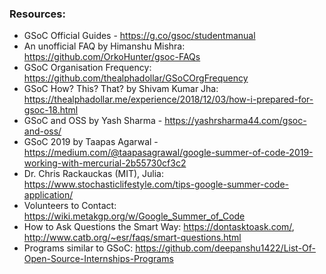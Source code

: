 ### Resources:
- GSoC Official Guides - https://g.co/gsoc/studentmanual
- An unofficial FAQ by Himanshu Mishra: https://github.com/OrkoHunter/gsoc-FAQs
- GSoC Organisation Frequency: https://github.com/thealphadollar/GSoCOrgFrequency
-  GSoC How? This? That? by Shivam Kumar Jha: https://thealphadollar.me/experience/2018/12/03/how-i-prepared-for-gsoc-18.html
- GSoC and OSS by Yash Sharma - https://yashrsharma44.com/gsoc-and-oss/
- GSoC 2019 by Taapas Agarwal - https://medium.com/@taapasagrawal/google-summer-of-code-2019-working-with-mercurial-2b55730cf3c2
- Dr. Chris Rackauckas (MIT), Julia: https://www.stochasticlifestyle.com/tips-google-summer-code-application/
- Volunteers to Contact: https://wiki.metakgp.org/w/Google_Summer_of_Code
- How to Ask Questions the Smart Way: https://dontasktoask.com/,  http://www.catb.org/~esr/faqs/smart-questions.html
- Programs similar to GSoC: https://github.com/deepanshu1422/List-Of-Open-Source-Internships-Programs
